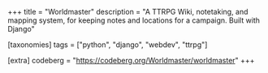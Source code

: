 +++
title = "Worldmaster"
description = "A TTRPG Wiki, notetaking, and mapping system, for keeping notes and locations for a campaign. Built with Django"

[taxonomies]
tags = ["python", "django", "webdev", "ttrpg"]

[extra]
codeberg = "https://codeberg.org/Worldmaster/worldmaster"
+++
